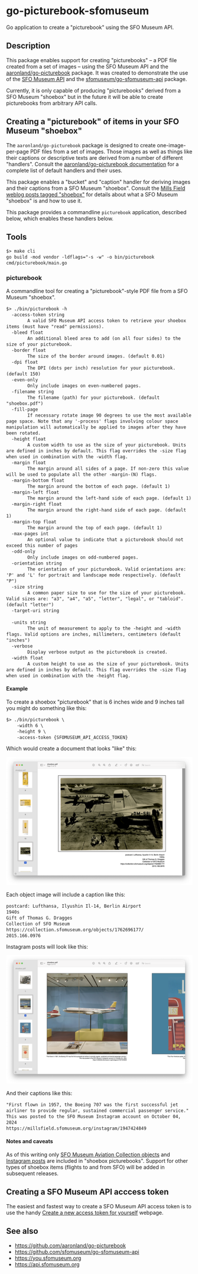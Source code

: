 # go-picturebook-sfomuseum

Go application to create a "picturebook" using the SFO Museum API.

## Description

This package enables support for creating "picturebooks" – a PDF file created from a set of images – using the SFO Museum API and the [aaronland/go-picturebook](https://github.com/aaronland/go-picturebook) package. It was created to demonstrate the use of the [SFO Museum API](https://api.sfomuseum.org) and the [sfomuseum/go-sfomuseum-api](https://github.com/sfomuseum/go-sfomuseum-api) package.

Currently, it is only capable of producing "picturebooks" derived from a SFO Museum "shoebox" but in the future it will be able to create picturebooks from arbitrary API calls.

## Creating a "picturebook" of items in your SFO Museum "shoebox"

The `aaronland/go-picturebook` package is designed to create one-image-per-page PDF files from a set of images. Those images as well as things like their captions or descriptive texts are derived from a number of different "handlers". Consult the [aaronland/go-picturebook documentation](https://github.com/aaronland/go-picturebook?tab=readme-ov-file#handlers) for a complete list of default handlers and their uses.

This package enables a "bucket" and "caption" handler for deriving images and their captions from a SFO Museum "shoebox". Consult the [Mills Field weblog posts tagged "shoebox"](https://millsfield.sfomuseum.org/blog/tags/shoebox) for details about what a SFO Museum "shoebox" is and how to use it.

This package provides a commandline `picturebook` application, described below, which enables these handlers below.

## Tools

```
$> make cli
go build -mod vendor -ldflags="-s -w" -o bin/picturebook cmd/picturebook/main.go
```

### picturebook

A commandline tool for creating a "picturebook"-style PDF file from a SFO Museum "shoebox".

```
$> ./bin/picturebook -h
  -access-token string
    	A valid SFO Museum API access token to retrieve your shoebox items (must have "read" permissions).
  -bleed float
    	An additional bleed area to add (on all four sides) to the size of your picturebook.
  -border float
    	The size of the border around images. (default 0.01)
  -dpi float
    	The DPI (dots per inch) resolution for your picturebook. (default 150)
  -even-only
    	Only include images on even-numbered pages.
  -filename string
    	The filename (path) for your picturebook. (default "shoebox.pdf")
  -fill-page
    	If necessary rotate image 90 degrees to use the most available page space. Note that any '-process' flags involving colour space manipulation will automatically be applied to images after they have been rotated.
  -height float
    	A custom width to use as the size of your picturebook. Units are defined in inches by default. This flag overrides the -size flag when used in combination with the -width flag.
  -margin float
    	The margin around all sides of a page. If non-zero this value will be used to populate all the other -margin-(N) flags.
  -margin-bottom float
    	The margin around the bottom of each page. (default 1)
  -margin-left float
    	The margin around the left-hand side of each page. (default 1)
  -margin-right float
    	The margin around the right-hand side of each page. (default 1)
  -margin-top float
    	The margin around the top of each page. (default 1)
  -max-pages int
    	An optional value to indicate that a picturebook should not exceed this number of pages
  -odd-only
    	Only include images on odd-numbered pages.
  -orientation string
    	The orientation of your picturebook. Valid orientations are: 'P' and 'L' for portrait and landscape mode respectively. (default "P")
  -size string
    	A common paper size to use for the size of your picturebook. Valid sizes are: "a3", "a4", "a5", "letter", "legal", or "tabloid". (default "letter")
  -target-uri string
    	
  -units string
    	The unit of measurement to apply to the -height and -width flags. Valid options are inches, millimeters, centimeters (default "inches")
  -verbose
    	Display verbose output as the picturebook is created.
  -width float
    	A custom height to use as the size of your picturebook. Units are defined in inches by default. This flag overrides the -size flag when used in combination with the -height flag.
```

#### Example

To create a shoebox "picturebook" that is 6 inches wide and 9 inches tall you might do something like this:

```
$> ./bin/picturebook \
	-width 6 \
	-height 9 \
	-access-token {SFOMUSEUM_API_ACCESS_TOKEN}
```

Which would create a document that looks "like" this:

![](docs/images/picturebook-shoebox-example-object.png)

Each object image will include a caption like this:

```
postcard: Lufthansa, Ilyushin Il-14, Berlin Airport
1940s
Gift of Thomas G. Dragges
Collection of SFO Museum
https://collection.sfomuseum.org/objects/1762696177/
2015.166.0976
```

Instagram posts will look like this:

![](docs/images/picturebook-shoebox-example-instagram.png)

And their captions like this:

```
"First flown in 1957, the Boeing 707 was the first successful jet airliner to provide regular, sustained commercial passenger service."
This was posted to the SFO Museum Instagram account on October 04, 2024
https://millsfield.sfomuseum.org/instagram/1947424849
```

#### Notes and caveats

As of this writing only [SFO Museum Aviation Collection objects](https://collection.sfomuseum.org) and [Instagram posts](https://millsfield.sfomuseum.org/instagram) are included in "shoebox picturebooks". Support for other types of shoebox items (flights to and from SFO) will be added in subsequent releases.

## Creating a SFO Museum API acccess token

The easiest and fastest way to create a SFO Museum API access token is to use the handy [Create a new access token for yourself](https://api.sfomuseum.org/oauth2/authenticate/like-magic/) webpage.

## See also

* https://github.com/aaronland/go-picturebook
* https://github.com/sfomuseum/go-sfomuseum-api
* https://you.sfomuseum.org
* https://api.sfomuseum.org